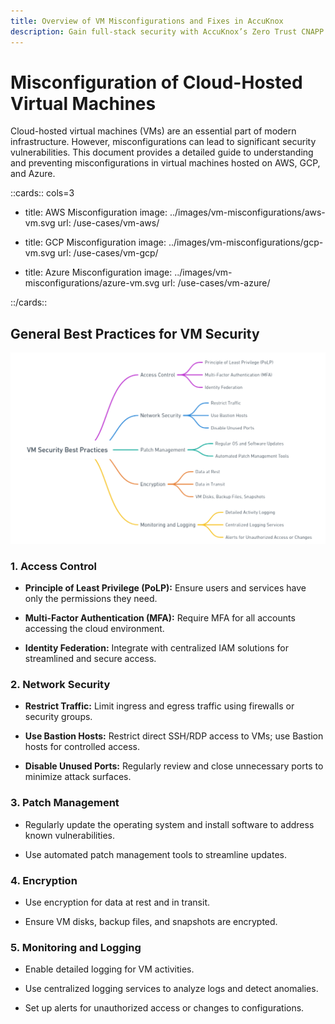```yaml
---
title: Overview of VM Misconfigurations and Fixes in AccuKnox
description: Gain full-stack security with AccuKnox’s Zero Trust CNAPP approach, ensuring continuous protection for cloud workloads.
---
```


<style>
  .nt-card-title{
    text-align: center;
  }

  .nt-card-img img{
    color: #00025;
  }
</style>

# Misconfiguration of Cloud-Hosted Virtual Machines

Cloud-hosted virtual machines (VMs) are an essential part of modern infrastructure. However, misconfigurations can lead to significant security vulnerabilities. This document provides a detailed guide to understanding and preventing misconfigurations in virtual machines hosted on AWS, GCP, and Azure.

::cards:: cols=3

- title: AWS Misconfiguration
  image: ../images/vm-misconfigurations/aws-vm.svg
  url: /use-cases/vm-aws/

- title: GCP Misconfiguration
  image: ../images/vm-misconfigurations/gcp-vm.svg
  url: /use-cases/vm-gcp/

- title: Azure Misconfiguration
  image: ../images/vm-misconfigurations/azure-vm.svg
  url: /use-cases/vm-azure/


::/cards::


## General Best Practices for VM Security

![image (10)-20241230-093328.png](./images/vm-misconfigurations/1.png)

### 1. **Access Control**

- **Principle of Least Privilege (PoLP):** Ensure users and services have only the permissions they need.

- **Multi-Factor Authentication (MFA):** Require MFA for all accounts accessing the cloud environment.

- **Identity Federation:** Integrate with centralized IAM solutions for streamlined and secure access.

### 2. **Network Security**

- **Restrict Traffic:** Limit ingress and egress traffic using firewalls or security groups.

- **Use Bastion Hosts:** Restrict direct SSH/RDP access to VMs; use Bastion hosts for controlled access.

- **Disable Unused Ports:** Regularly review and close unnecessary ports to minimize attack surfaces.

### 3. **Patch Management**

- Regularly update the operating system and install software to address known vulnerabilities.

- Use automated patch management tools to streamline updates.

### 4. **Encryption**

- Use encryption for data at rest and in transit.

- Ensure VM disks, backup files, and snapshots are encrypted.

### 5. **Monitoring and Logging**

- Enable detailed logging for VM activities.

- Use centralized logging services to analyze logs and detect anomalies.

- Set up alerts for unauthorized access or changes to configurations.
